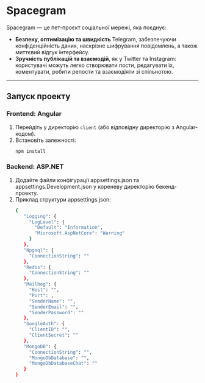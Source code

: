 # Spacegram  
Spacegram — це пет-проєкт соціальної мережі, яка поєднує:  
- **Безпеку, оптимізацію та швидкість** Telegram, забезпечуючи конфіденційність даних, наскрізне шифрування повідомлень, а також миттєвий відгук інтерфейсу.  
- **Зручність публікацій та взаємодій**, як у Twitter та Instagram: користувачі можуть легко створювати пости, редагувати їх, коментувати, робити репости та взаємодіяти зі спільнотою.  

---

## Запуск проекту  

### Frontend: Angular  

1. Перейдіть у директорію `client` (або відповідну директорію з Angular-кодом).  
2. Встановіть залежності:  
   ```bash
   npm install

### Backend: ASP.NET
1. Додайте файли конфігурації appsettings.json та appsettings.Development.json у кореневу директорію бекенд-проекту.
2. Приклад структури appsettings.json:
   ```bash
   {
      "Logging": {
        "LogLevel": {
          "Default": "Information",
          "Microsoft.AspNetCore": "Warning"
        }
      },
      "Npgsql": {
        "ConnectionString": ""
      },
      "Redis": {
        "ConnectionString": ""
      },
      "Mailhog": {
        "Host": "",
        "Port": ,
        "SenderName": "",
        "SenderEmail": "",
        "SenderPassword": ""
      },
      "GoogleAuth": {
        "ClientID": "",
        "ClientSecret": ""
      },
      "MongoDB": {
        "ConnectionString": "",
        "MongoDbDatabase": "",
        "MongoDbDatabaseChat": ""
      }
   }
